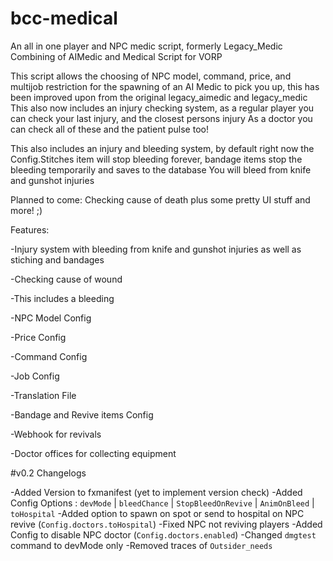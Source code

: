 # bcc-medical

An all in one player and NPC medic script, formerly Legacy_Medic
Combining of AIMedic and Medical Script for VORP

This script allows the choosing of NPC model, command, price, and multijob restriction for the
spawning of an AI Medic to pick you up, this has been improved upon from the original legacy_aimedic and legacy_medic
This also now includes an injury checking system, as a regular player you can check your last injury, and the closest persons injury
As a doctor you can check all of these and the patient pulse too!

This also includes an injury and bleeding system, by default right now the Config.Stitches item will stop bleeding forever, bandage items stop the bleeding temporarily and saves to the database
You will bleed from knife and gunshot injuries

Planned to come: Checking cause of death plus some pretty UI stuff and more! ;)

Features:

-Injury system with bleeding from knife and gunshot injuries as well as stiching and bandages

-Checking cause of wound

-This includes a bleeding

-NPC Model Config

-Price Config

-Command Config

-Job Config

-Translation File

-Bandage and Revive items Config

-Webhook for revivals

-Doctor offices for collecting equipment

#v0.2 Changelogs

-Added Version to fxmanifest (yet to implement version check)
-Added Config Options : `devMode` | `bleedChance` | `StopBleedOnRevive` | `AnimOnBleed` | `toHospital`
-Added option to spawn on spot or send to hospital on NPC revive (`Config.doctors.toHospital`)
-Fixed NPC not reviving players
-Added Config to disable NPC doctor (`Config.doctors.enabled`)
-Changed `dmgtest` command to devMode only
-Removed traces of `Outsider_needs`
